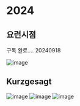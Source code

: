 # 2024

## 요런시점

구독 완료.... 20240918

![image](~@image/2024/kurz/yo.jpg)

## Kurzgesagt

![image](~@image/2024/kurz/1.jpg)
![image](~@image/2024/kurz/2.jpg)
![image](~@image/2024/kurz/3.jpg)